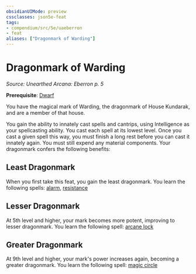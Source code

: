 ```yaml
---
obsidianUIMode: preview
cssclasses: json5e-feat
tags:
- compendium/src/5e/uaeberron
- feat
aliases: ["Dragonmark of Warding"]
---
```

# Dragonmark of Warding
*Source: Unearthed Arcana: Eberron p. 5*  

**Prerequisite**: [Dwarf](/Systems/5e/races/dwarf.md)

You have the magical mark of Warding, the dragonmark of House Kundarak, and are a member of that house.

You gain the ability to innately cast spells and cantrips, using Intelligence as your spellcasting ability. You cast each spell at its lowest level. Once you cast a given spell this way, you must finish a long rest before you can cast it innately again. You must still expend any material components. Your dragonmark confers the following benefits:

## Least Dragonmark

When you first take this feat, you gain the least dragonmark. You learn the following spells: [alarm](/Systems/5e/spells/alarm.md), [resistance](/Systems/5e/spells/resistance.md)

## Lesser Dragonmark

At 5th level and higher, your mark becomes more potent, improving to lesser dragonmark. You learn the following spell: [arcane lock](/Systems/5e/spells/arcane-lock.md)

## Greater Dragonmark

At 9th level and higher, your mark's power increases again, becoming a greater dragonmark. You learn the following spell: [magic circle](/Systems/5e/spells/magic-circle.md)